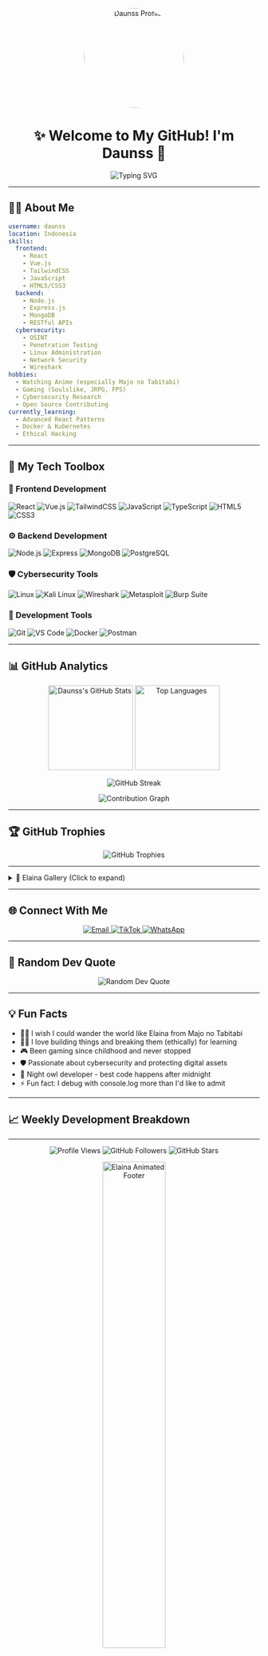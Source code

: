 <!-- PROFILE IMAGE -->
<p align="center">
  <img src="https://files.catbox.moe/wrgzf5.jpg" width="200" style="border-radius: 50%;" alt="Daunss Profile"/>
</p>

<h1 align="center">✨ Welcome to My GitHub! I'm <strong>Daunss</strong> 👋</h1>

<p align="center">
  <img src="https://readme-typing-svg.demolab.com?font=Fira+Code&weight=500&pause=1000&color=58A6FF&center=true&vCenter=true&width=435&lines=Web+Developer+%F0%9F%92%BB;Cyber+Security+Enthusiast+%F0%9F%9B%A1%EF%B8%8F;Anime+Otaku+%F0%9F%8E%8C;Gamer+4+Life+%F0%9F%8E%AE" alt="Typing SVG" />
</p>

---

## 🧙‍♀️ About Me

```yaml
username: daunss
location: Indonesia
skills:
  frontend:
    - React
    - Vue.js
    - TailwindCSS
    - JavaScript
    - HTML5/CSS3
  backend:
    - Node.js
    - Express.js
    - MongoDB
    - RESTful APIs
  cybersecurity:
    - OSINT
    - Penetration Testing
    - Linux Administration
    - Network Security
    - Wireshark
hobbies:
  - Watching Anime (especially Majo no Tabitabi)
  - Gaming (Soulslike, JRPG, FPS)
  - Cybersecurity Research
  - Open Source Contributing
currently_learning:
  - Advanced React Patterns
  - Docker & Kubernetes
  - Ethical Hacking
```

---

## 🧰 My Tech Toolbox

### 🎨 Frontend Development  
![React](https://img.shields.io/badge/React-61DAFB?style=for-the-badge&logo=react&logoColor=black)
![Vue.js](https://img.shields.io/badge/Vue.js-4FC08D?style=for-the-badge&logo=vue.js&logoColor=white)
![TailwindCSS](https://img.shields.io/badge/Tailwind_CSS-38B2AC?style=for-the-badge&logo=tailwind-css&logoColor=white)
![JavaScript](https://img.shields.io/badge/JavaScript-F7DF1E?style=for-the-badge&logo=javascript&logoColor=black)
![TypeScript](https://img.shields.io/badge/TypeScript-007ACC?style=for-the-badge&logo=typescript&logoColor=white)
![HTML5](https://img.shields.io/badge/HTML5-E34F26?style=for-the-badge&logo=html5&logoColor=white)
![CSS3](https://img.shields.io/badge/CSS3-1572B6?style=for-the-badge&logo=css3&logoColor=white)

### ⚙️ Backend Development  
![Node.js](https://img.shields.io/badge/Node.js-339933?style=for-the-badge&logo=nodedotjs&logoColor=white)
![Express](https://img.shields.io/badge/Express.js-000000?style=for-the-badge&logo=express&logoColor=white)
![MongoDB](https://img.shields.io/badge/MongoDB-47A248?style=for-the-badge&logo=mongodb&logoColor=white)
![PostgreSQL](https://img.shields.io/badge/PostgreSQL-316192?style=for-the-badge&logo=postgresql&logoColor=white)

### 🛡️ Cybersecurity Tools  
![Linux](https://img.shields.io/badge/Linux-FCC624?style=for-the-badge&logo=linux&logoColor=black)
![Kali Linux](https://img.shields.io/badge/Kali_Linux-557C94?style=for-the-badge&logo=kali-linux&logoColor=white)
![Wireshark](https://img.shields.io/badge/Wireshark-1679A7?style=for-the-badge&logo=wireshark&logoColor=white)
![Metasploit](https://img.shields.io/badge/Metasploit-ED1C24?style=for-the-badge&logo=metasploit&logoColor=white)
![Burp Suite](https://img.shields.io/badge/Burp_Suite-FF6633?style=for-the-badge&logo=burp-suite&logoColor=white)

### 🔧 Development Tools  
![Git](https://img.shields.io/badge/Git-F05032?style=for-the-badge&logo=git&logoColor=white)
![VS Code](https://img.shields.io/badge/VS_Code-007ACC?style=for-the-badge&logo=visual-studio-code&logoColor=white)
![Docker](https://img.shields.io/badge/Docker-2496ED?style=for-the-badge&logo=docker&logoColor=white)
![Postman](https://img.shields.io/badge/Postman-FF6C37?style=for-the-badge&logo=postman&logoColor=white)

---

## 📊 GitHub Analytics

<p align="center">
  <img src="https://github-readme-stats.vercel.app/api?username=daunss&show_icons=true&theme=tokyonight&hide_border=true&count_private=true" alt="Daunss's GitHub Stats" height="170"/>
  <img src="https://github-readme-stats.vercel.app/api/top-langs/?username=daunss&layout=compact&theme=tokyonight&hide_border=true&langs_count=8" alt="Top Languages" height="170"/>
</p>

<p align="center">
  <img src="https://github-readme-streak-stats.herokuapp.com/?user=daunss&theme=tokyonight&hide_border=true" alt="GitHub Streak"/>
</p>

<p align="center">
  <img src="https://github-readme-activity-graph.vercel.app/graph?username=daunss&theme=tokyo-night&hide_border=true" alt="Contribution Graph"/>
</p>

---

## 🏆 GitHub Trophies

<p align="center">
  <img src="https://github-profile-trophy.vercel.app/?username=daunss&theme=tokyonight&no-frame=true&row=1&column=7" alt="GitHub Trophies"/>
</p>

---

<details>
  <summary>🌸 Elaina Gallery (Click to expand)</summary>
  <br>
  <p align="center">
    <em>A collection of my favorite Elaina artwork from Majo no Tabitabi ✨</em>
  </p>
  <p align="center">
    <a href="https://drive.google.com/file/d/1F4Jir4Xq-FZPI5v0bFMU9KXet5sWoRr6/view" target="_blank">
      <img src="https://drive.google.com/thumbnail?id=1F4Jir4Xq-FZPI5v0bFMU9KXet5sWoRr6" width="200" style="margin: 10px;"/>
    </a>
    <a href="https://drive.google.com/file/d/1FNWarUPSTKLypV69bc4AZHUiYLkbJbd9/view" target="_blank">
      <img src="https://drive.google.com/thumbnail?id=1FNWarUPSTKLypV69bc4AZHUiYLkbJbd9" width="200" style="margin: 10px;"/>
    </a>
    <a href="https://drive.google.com/file/d/1apZ6vKJ-RXCYOIT7Un7p3VS90LpZe4Id/view" target="_blank">
      <img src="https://drive.google.com/thumbnail?id=1apZ6vKJ-RXCYOIT7Un7p3VS90LpZe4Id" width="200" style="margin: 10px;"/>
    </a>
  </p>
  <p align="center">
    <a href="https://drive.google.com/file/d/1kbbE4lntbfmHmlJYsxeCA_Qy9O8EZ--k/view" target="_blank">
      <img src="https://drive.google.com/thumbnail?id=1kbbE4lntbfmHmlJYsxeCA_Qy9O8EZ--k" width="200" style="margin: 10px;"/>
    </a>
    <a href="https://drive.google.com/file/d/1jLGAYYLE_gnD01QRwWYmnwAFP1z3MPvD/view" target="_blank">
      <img src="https://drive.google.com/thumbnail?id=1jLGAYYLE_gnD01QRwWYmnwAFP1z3MPvD" width="200" style="margin: 10px;"/>
    </a>
    <a href="https://drive.google.com/file/d/1l_eVg7qvj9ErPrs3r9wQdDlIMxmN9pY1/view" target="_blank">
      <img src="https://drive.google.com/thumbnail?id=1l_eVg7qvj9ErPrs3r9wQdDlIMxmN9pY1" width="200" style="margin: 10px;"/>
    </a>
  </p>
</details>

---

## 🌐 Connect With Me

<p align="center">
  <a href="mailto:daunk852@gmail.com">
    <img src="https://img.shields.io/badge/Email-D14836?style=for-the-badge&logo=gmail&logoColor=white" alt="Email"/>
  </a>
  <a href="https://www.tiktok.com/@Dauns.edu" target="_blank">
    <img src="https://img.shields.io/badge/TikTok-000000?style=for-the-badge&logo=tiktok&logoColor=white" alt="TikTok"/>
  </a>
  <a href="https://wa.me/6285175272690" target="_blank">
    <img src="https://img.shields.io/badge/WhatsApp-25D366?style=for-the-badge&logo=whatsapp&logoColor=white" alt="WhatsApp"/>
  </a>
</p>

---

## 💭 Random Dev Quote

<p align="center">
  <img src="https://quotes-github-readme.vercel.app/api?type=horizontal&theme=tokyonight" alt="Random Dev Quote"/>
</p>

---

## 💡 Fun Facts

* 🧙‍♀️ I wish I could wander the world like Elaina from Majo no Tabitabi  
* 👨‍💻 I love building things and breaking them (ethically) for learning  
* 🎮 Been gaming since childhood and never stopped  
* 🛡️ Passionate about cybersecurity and protecting digital assets  
* 🌙 Night owl developer - best code happens after midnight  
* ⚡ Fun fact: I debug with console.log more than I'd like to admit  

---

## 📈 Weekly Development Breakdown

<!--START_SECTION:waka-->
<!--END_SECTION:waka-->

---

<p align="center">
  <img src="https://komarev.com/ghpvc/?username=daunss&style=flat-square&color=blueviolet&label=Profile+Views" alt="Profile Views"/>
  <img src="https://img.shields.io/github/followers/daunss?style=flat-square&color=blue&label=Followers" alt="GitHub Followers"/>
  <img src="https://img.shields.io/github/stars/daunss?style=flat-square&color=yellow&label=Total+Stars" alt="GitHub Stars"/>
</p>

<!-- ANIMATED FOOTER -->
<p align="center">
  <img src="https://media1.tenor.com/m/5D6D2We1bIEAAAAd/elaina-majo-no-tabitabi.gif" width="50%" alt="Elaina Animated Footer"/>
</p>

<p align="center">
  <em>✨ "The journey of a thousand commits begins with a single push" ✨</em>
</p>

